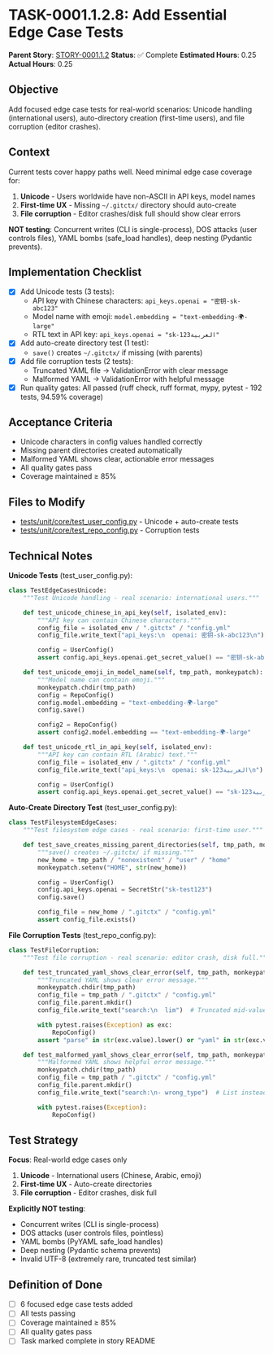 # TASK-0001.1.2.8: Add Essential Edge Case Tests

**Parent Story**: [STORY-0001.1.2](README.md)
**Status**: ✅ Complete
**Estimated Hours**: 0.25
**Actual Hours**: 0.25

## Objective

Add focused edge case tests for real-world scenarios: Unicode handling (international users), auto-directory creation (first-time users), and file corruption (editor crashes).

## Context

Current tests cover happy paths well. Need minimal edge case coverage for:
1. **Unicode** - Users worldwide have non-ASCII in API keys, model names
2. **First-time UX** - Missing `~/.gitctx/` directory should auto-create
3. **File corruption** - Editor crashes/disk full should show clear errors

**NOT testing**: Concurrent writes (CLI is single-process), DOS attacks (user controls files), YAML bombs (safe_load handles), deep nesting (Pydantic prevents).

## Implementation Checklist

- [x] Add Unicode tests (3 tests):
  - API key with Chinese characters: `api_keys.openai = "密钥-sk-abc123"`
  - Model name with emoji: `model.embedding = "text-embedding-🌍-large"`
  - RTL text in API key: `api_keys.openai = "sk-العربية123"`
- [x] Add auto-create directory test (1 test):
  - `save()` creates `~/.gitctx/` if missing (with parents)
- [x] Add file corruption tests (2 tests):
  - Truncated YAML file → ValidationError with clear message
  - Malformed YAML → ValidationError with helpful message
- [x] Run quality gates: All passed (ruff check, ruff format, mypy, pytest - 192 tests, 94.59% coverage)

## Acceptance Criteria

- Unicode characters in config values handled correctly
- Missing parent directories created automatically
- Malformed YAML shows clear, actionable error messages
- All quality gates pass
- Coverage maintained ≥ 85%

## Files to Modify

- [tests/unit/core/test_user_config.py](../../../../../tests/unit/core/test_user_config.py) - Unicode + auto-create tests
- [tests/unit/core/test_repo_config.py](../../../../../tests/unit/core/test_repo_config.py) - Corruption tests

## Technical Notes

**Unicode Tests** (test_user_config.py):

```python
class TestEdgeCasesUnicode:
    """Test Unicode handling - real scenario: international users."""

    def test_unicode_chinese_in_api_key(self, isolated_env):
        """API key can contain Chinese characters."""
        config_file = isolated_env / ".gitctx" / "config.yml"
        config_file.write_text("api_keys:\n  openai: 密钥-sk-abc123\n")

        config = UserConfig()
        assert config.api_keys.openai.get_secret_value() == "密钥-sk-abc123"

    def test_unicode_emoji_in_model_name(self, tmp_path, monkeypatch):
        """Model name can contain emoji."""
        monkeypatch.chdir(tmp_path)
        config = RepoConfig()
        config.model.embedding = "text-embedding-🌍-large"
        config.save()

        config2 = RepoConfig()
        assert config2.model.embedding == "text-embedding-🌍-large"

    def test_unicode_rtl_in_api_key(self, isolated_env):
        """API key can contain RTL (Arabic) text."""
        config_file = isolated_env / ".gitctx" / "config.yml"
        config_file.write_text("api_keys:\n  openai: sk-العربية123\n")

        config = UserConfig()
        assert config.api_keys.openai.get_secret_value() == "sk-العربية123"
```

**Auto-Create Directory Test** (test_user_config.py):

```python
class TestFilesystemEdgeCases:
    """Test filesystem edge cases - real scenario: first-time user."""

    def test_save_creates_missing_parent_directories(self, tmp_path, monkeypatch):
        """save() creates ~/.gitctx/ if missing."""
        new_home = tmp_path / "nonexistent" / "user" / "home"
        monkeypatch.setenv("HOME", str(new_home))

        config = UserConfig()
        config.api_keys.openai = SecretStr("sk-test123")
        config.save()

        config_file = new_home / ".gitctx" / "config.yml"
        assert config_file.exists()
```

**File Corruption Tests** (test_repo_config.py):

```python
class TestFileCorruption:
    """Test file corruption - real scenario: editor crash, disk full."""

    def test_truncated_yaml_shows_clear_error(self, tmp_path, monkeypatch):
        """Truncated YAML shows clear error message."""
        monkeypatch.chdir(tmp_path)
        config_file = tmp_path / ".gitctx" / "config.yml"
        config_file.parent.mkdir()
        config_file.write_text("search:\n  lim")  # Truncated mid-value

        with pytest.raises(Exception) as exc:
            RepoConfig()
        assert "parse" in str(exc.value).lower() or "yaml" in str(exc.value).lower()

    def test_malformed_yaml_shows_clear_error(self, tmp_path, monkeypatch):
        """Malformed YAML shows helpful error message."""
        monkeypatch.chdir(tmp_path)
        config_file = tmp_path / ".gitctx" / "config.yml"
        config_file.parent.mkdir()
        config_file.write_text("search:\n- wrong_type")  # List instead of dict

        with pytest.raises(Exception):
            RepoConfig()
```

## Test Strategy

**Focus**: Real-world edge cases only

1. **Unicode** - International users (Chinese, Arabic, emoji)
2. **First-time UX** - Auto-create directories
3. **File corruption** - Editor crashes, disk full

**Explicitly NOT testing**:
- Concurrent writes (CLI is single-process)
- DOS attacks (user controls files, pointless)
- YAML bombs (PyYAML safe_load handles)
- Deep nesting (Pydantic schema prevents)
- Invalid UTF-8 (extremely rare, truncated test similar)

## Definition of Done

- [ ] 6 focused edge case tests added
- [ ] All tests passing
- [ ] Coverage maintained ≥ 85%
- [ ] All quality gates pass
- [ ] Task marked complete in story README
